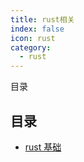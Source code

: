 ```yaml
---
title: rust相关
index: false
icon: rust
category:
  - rust
---
```

目录

<!-- more -->

## 目录

- [rust 基础](rustBase/README.md)

